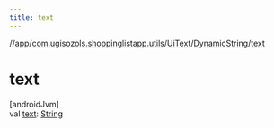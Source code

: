 ```yaml
---
title: text
---
```

//[app](../../../../index.html)/[com.ugisozols.shoppinglistapp.utils](../../index.html)/[UiText](../index.html)/[DynamicString](index.html)/[text](text.html)



# text



[androidJvm]\
val [text](text.html): [String](https://kotlinlang.org/api/latest/jvm/stdlib/kotlin/-string/index.html)




